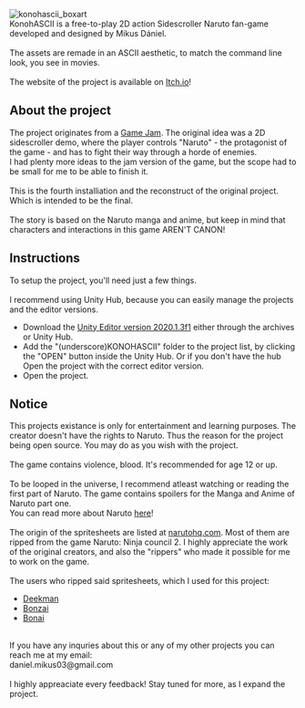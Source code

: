 ![konohascii_boxart](https://user-images.githubusercontent.com/49081673/169853731-ee1d1539-0541-4f3a-bab6-f9cb1d1f834f.png)
<br>
KonohASCII is a free-to-play 2D action Sidescroller Naruto fan-game developed and designed by Mikus Dániel.
<br><br>
The assets are remade in an ASCII aesthetic, to match the command line look, you see in movies.
<br><br>
The website of the project is available on [Itch.io](https://devmarley.itch.io/konohascii)!

## About the project
The project originates from a [Game Jam](https://itch.io/jam/text-rpg-jam). The original idea was a 2D sidescroller demo, where the player controls "Naruto" - the protagonist of the game - and has to fight their way through a horde of enemies.
<br>
I had plenty more ideas to the jam version of the game, but the scope had to be small for me to be able to finish it.<br><br>
This is the fourth installiation and the reconstruct of the original project. Which is intended to be the final.
<br><br>
The story is based on the Naruto manga and anime, but keep in mind that characters and interactions in this game AREN'T CANON!

## Instructions
To setup the project, you'll need just a few things.
<br><br>
I recommend using Unity Hub, because you can easily manage the projects and the editor versions.
<br>
- Download the [Unity Editor version 2020.1.3f1](https://unity3d.com/unity/whats-new/2020.1.3) either through the archives or Unity Hub.
- Add the "(underscore)KONOHASCII" folder to the project list, by clicking the "OPEN" button inside the Unity Hub. Or if you don't have the hub Open the project with the correct editor version.
- Open the project.

## Notice
This projects existance is only for entertainment and learning purposes. The creator doesn't have the rights to Naruto. Thus the reason for the project being open source. You may do as you wish with the project.
<br><br>
The game contains violence, blood. It's recommended for age 12 or up.
<br><br>
To be looped in the universe, I recommend atleast watching or reading the first part of Naruto. The game contains spoilers for the Manga and Anime of Naruto part one.
<br>
You can read more about Naruto [here](https://en.wikipedia.org/wiki/Naruto)!
<br><br>
The origin of the spritesheets are listed at [narutohq.com](http://narutohq.com/sprites.php). Most of them are ripped from the game Naruto: Ninja council 2. I highly appreciate the work of the original creators, and also the "rippers" who made it possible for me to work on the game. 
<br><br>
The users who ripped said spritesheets, which I used for this project:
- [Deekman](Deekman.cjb.net)
- [Bonzai](http://sdb.neuropod.net)
- [Bonai](http://sdb.neuropod.net)
<br>
If you have any inquries about this or any of my other projects you can reach me at my email:<br>
daniel.mikus03@gmail.com
<br><br>
I highly appreaciate every feedback! Stay tuned for more, as I expand the project.
